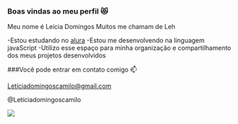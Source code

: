 ### Boas vindas ao meu perfil 😻

Meu nome é Leícia Domingos Muitos me chamam de Leh

-Estou estudando no [alura](https://www.alura.com.br)
-Estou me desenvolvendo na linguagem javaScript
-Utilizo esse espaço para minha organização e compartilhamento dos meus projetos desenvolvidos

###Você pode entrar em contato comigo 📫

Letíciadomingoscamilo@gmail.com

@Letíciadomingoscamilo

![](https://media.tenor.com/kDVP49MI4MMAAAAC/moana.gif)
